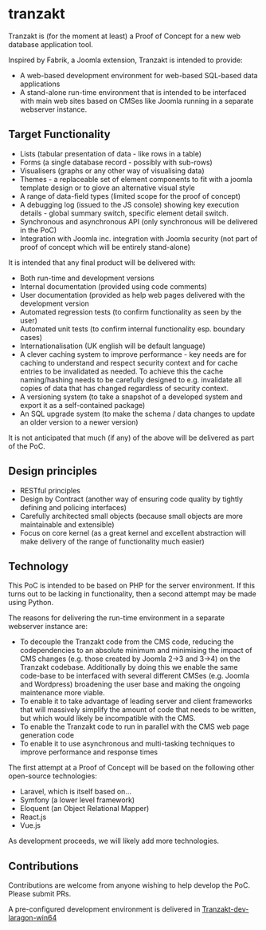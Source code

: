 # tranzakt
Tranzakt is (for the moment at least) a Proof of Concept for a new web database application tool.

Inspired by Fabrik, a Joomla extension, Tranzakt is intended to provide:

* A web-based development environment for web-based SQL-based data applications
* A stand-alone run-time environment that is intended to be interfaced with main web sites based on CMSes like Joomla running in a separate webserver instance.

## Target Functionality

* Lists (tabular presentation of data - like rows in a table)
* Forms (a single database record - possibly with sub-rows)
* Visualisers (graphs or any other way of visualising data)
* Themes - a replaceable set of element components to fit with a joomla template design or to giove an alternative visual style
* A range of data-field types (limited scope for the proof of concept)
* A debugging log (issued to the JS console) showing key execution details - global summary switch, specific element detail switch.
* Synchronous and asynchronous API (only synchronous will be delivered in the PoC)
* Integration with Joomla inc. integration with Joomla security (not part of proof of concept which will be entirely stand-alone)

It is intended that any final product will be delivered with:

* Both run-time and development versions
* Internal documentation (provided using code comments)
* User documentation (provided as help web pages delivered with the development version
* Automated regression tests (to confirm functionality as seen by the user)
* Automated unit tests (to confirm internal functionality esp. boundary cases)
* Internationalisation (UK english will be default language)
* A clever caching system to improve performance - key needs are for caching to
understand and respect security context and for cache entries to be invalidated as needed.
To achieve this the cache naming/hashing needs to be carefully designed to
e.g. invalidate all copies of data that has changed regardless of security context.
* A versioning system (to take a snapshot of a developed system and export it as a self-contained package)
* An SQL upgrade system (to make the schema / data changes to update an older version to a newer version)

It is not anticipated that much (if any) of the above  will be delivered as part of the PoC.

## Design principles

* RESTful principles
* Design by Contract (another way of ensuring code quality by tightly defining and policing interfaces)
* Carefully architected small objects (because small objects are more maintainable and extensible)
* Focus on core kernel (as a great kernel and excellent abstraction will make delivery of the range of functionality much easier)

## Technology
This PoC is intended to be based on PHP for the server environment.
If this turns out to be lacking in functionality, then a second attempt may be made using Python.

The reasons for delivering the run-time environment in a separate webserver instance are:

* To decouple the Tranzakt code from the CMS code,
reducing the codependencies to an absolute minimum and minimising the impact of CMS changes
(e.g. those created by Joomla 2->3 and 3->4) on the Tranzakt codebase.
Additionally by doing this we enable the same code-base to be interfaced with several different CMSes
(e.g. Joomla and Wordpress) broadening the user base and making the ongoing maintenance more viable.
* To enable it to take advantage of leading server and client frameworks that will
massively simplify the amount of code that needs to be written,
but which would likely be incompatible with the CMS.
* To enable the Tranzakt code to run in parallel with the CMS web page generation code
* To enable it to use asynchronous and multi-tasking techniques to improve performance and response times

The first attempt at a Proof of Concept will be based on the following other open-source technologies:

* Laravel, which is itself based on...
* Symfony (a lower level framework)
* Eloquent (an Object Relational Mapper)
* React.js
* Vue.js

As development proceeds, we will likely add more technologies.

## Contributions
Contributions are welcome from anyone wishing to help develop the PoC. Please submit PRs.

A pre-configured development environment is delivered in [Tranzakt-dev-laragon-win64](https://github.com/Tranzakt/Tranzakt-dev-laragon-win64)